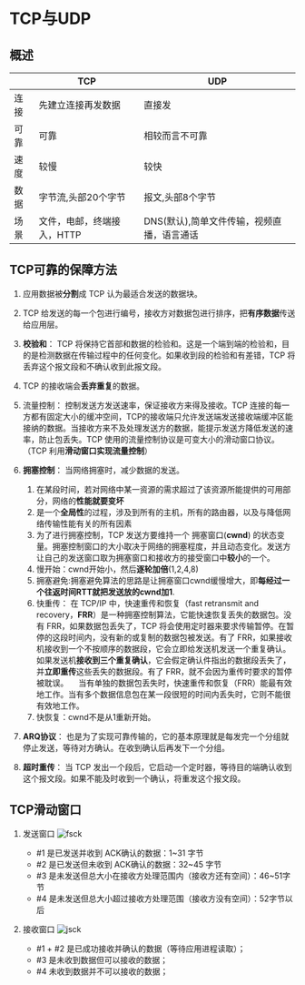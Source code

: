 # TCP与UDP

## 概述

||TCP|UDP|
|-|-|-|
|连接|先建立连接再发数据|直接发|
|可靠|可靠|相较而言不可靠|
|速度|较慢|较快|
|数据|字节流,头部20个字节|报文,头部8个字节|
|场景|文件，电邮，终端接入，HTTP|DNS(默认),简单文件传输，视频直播，语言通话|

## TCP可靠的保障方法

1. 应用数据被**分割**成 TCP 认为最适合发送的数据块。
2. TCP 给发送的每一个包进行编号，接收方对数据包进行排序，把**有序数据**传送给应用层。
3. **校验和**： TCP 将保持它首部和数据的检验和。这是一个端到端的检验和，目的是检测数据在传输过程中的任何变化。如果收到段的检验和有差错，TCP 将丢弃这个报文段和不确认收到此报文段。
4. TCP 的接收端会**丢弃重复**的数据。
5. 流量控制： 控制发送方发送速率，保证接收方来得及接收。TCP 连接的每一方都有固定大小的缓冲空间，TCP的接收端只允许发送端发送接收端缓冲区能接纳的数据。当接收方来不及处理发送方的数据，能提示发送方降低发送的速率，防止包丢失。TCP 使用的流量控制协议是可变大小的滑动窗口协议。 （TCP 利用**滑动窗口实现流量控制**）
6. **拥塞控制**： 当网络拥塞时，减少数据的发送。
   1. 在某段时间，若对网络中某一资源的需求超过了该资源所能提供的可用部分，网络的**性能就要变坏**
   2. 是一个**全局性**的过程，涉及到所有的主机，所有的路由器，以及与降低网络传输性能有关的所有因素
   3. 为了进行拥塞控制，TCP 发送方要维持一个 拥塞窗口(**cwnd**) 的状态变量。拥塞控制窗口的大小取决于网络的拥塞程度，并且动态变化。发送方让自己的发送窗口取为拥塞窗口和接收方的接受窗口中**较小**的一个。
   4. 慢开始：cwnd开始小，然后**逐轮加倍**(1,2,4,8)
   5. 拥塞避免:拥塞避免算法的思路是让拥塞窗口cwnd缓慢增大，即**每经过一个往返时间RTT就把发送放的cwnd加1**.
   6. 快重传：
    在 TCP/IP 中，快速重传和恢复（fast retransmit and recovery，**FRR**）是一种拥塞控制算法，它能快速恢复丢失的数据包。没有 FRR，如果数据包丢失了，TCP 将会使用定时器来要求传输暂停。在暂停的这段时间内，没有新的或复制的数据包被发送。有了 FRR，如果接收机接收到一个不按顺序的数据段，它会立即给发送机发送一个重复确认。如果发送机**接收到三个重复确认**，它会假定确认件指出的数据段丢失了，并**立即重传**这些丢失的数据段。有了 FRR，就不会因为重传时要求的暂停被耽误。 　当有单独的数据包丢失时，快速重传和恢复（FRR）能最有效地工作。当有多个数据信息包在某一段很短的时间内丢失时，它则不能很有效地工作。
   7. 快恢复：cwnd不是从1重新开始。

7. **ARQ协议**： 也是为了实现可靠传输的，它的基本原理就是每发完一个分组就停止发送，等待对方确认。在收到确认后再发下一个分组。
8. **超时重传**： 当 TCP 发出一个段后，它启动一个定时器，等待目的端确认收到这个报文段。如果不能及时收到一个确认，将重发这个报文段。

## TCP滑动窗口

1. 发送窗口
![fsck](https://cdn.jsdelivr.net/gh/xiaolincoder/ImageHost2/%E8%AE%A1%E7%AE%97%E6%9C%BA%E7%BD%91%E7%BB%9C/TCP-%E5%8F%AF%E9%9D%A0%E7%89%B9%E6%80%A7/16.jpg)

   * #1 是已发送并收到 ACK确认的数据：1~31 字节
   * #2 是已发送但未收到 ACK确认的数据：32~45 字节
   * #3 是未发送但总大小在接收方处理范围内（接收方还有空间）：46~51字节
   * #4 是未发送但总大小超过接收方处理范围（接收方没有空间）：52字节以后

2. 接收窗口
![jsck](https://cdn.jsdelivr.net/gh/xiaolincoder/ImageHost2/%E8%AE%A1%E7%AE%97%E6%9C%BA%E7%BD%91%E7%BB%9C/TCP-%E5%8F%AF%E9%9D%A0%E7%89%B9%E6%80%A7/20.jpg)
   * #1 + #2 是已成功接收并确认的数据（等待应用进程读取）；
   * #3 是未收到数据但可以接收的数据；
   * #4 未收到数据并不可以接收的数据；
